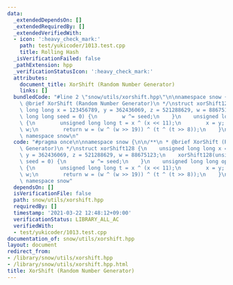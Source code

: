 ```yaml
---
data:
  _extendedDependsOn: []
  _extendedRequiredBy: []
  _extendedVerifiedWith:
  - icon: ':heavy_check_mark:'
    path: test/yukicoder/1013.test.cpp
    title: Rolling Hash
  _isVerificationFailed: false
  _pathExtension: hpp
  _verificationStatusIcon: ':heavy_check_mark:'
  attributes:
    document_title: XorShift (Random Number Generator)
    links: []
  bundledCode: "#line 2 \"snow/utils/xorshift.hpp\"\n\nnamespace snow {\n\n/**\n *\
    \ @brief XorShift (Random Number Generator)\n */\nstruct xorShift128 {\n    unsigned\
    \ long long x = 123456789, y = 362436069, z = 521288629, w = 88675123;\n    xorShift128(unsigned\
    \ long long seed = 0) {\n        w ^= seed;\n    }\n    unsigned long long operator()()\
    \ {\n        unsigned long long t = x ^ (x << 11);\n        x = y; y = z; z =\
    \ w;\n        return w = (w ^ (w >> 19)) ^ (t ^ (t >> 8));\n    }\n};\n\n} //\
    \ namespace snow\n"
  code: "#pragma once\n\nnamespace snow {\n\n/**\n * @brief XorShift (Random Number\
    \ Generator)\n */\nstruct xorShift128 {\n    unsigned long long x = 123456789,\
    \ y = 362436069, z = 521288629, w = 88675123;\n    xorShift128(unsigned long long\
    \ seed = 0) {\n        w ^= seed;\n    }\n    unsigned long long operator()()\
    \ {\n        unsigned long long t = x ^ (x << 11);\n        x = y; y = z; z =\
    \ w;\n        return w = (w ^ (w >> 19)) ^ (t ^ (t >> 8));\n    }\n};\n\n} //\
    \ namespace snow"
  dependsOn: []
  isVerificationFile: false
  path: snow/utils/xorshift.hpp
  requiredBy: []
  timestamp: '2021-03-22 12:48:12+09:00'
  verificationStatus: LIBRARY_ALL_AC
  verifiedWith:
  - test/yukicoder/1013.test.cpp
documentation_of: snow/utils/xorshift.hpp
layout: document
redirect_from:
- /library/snow/utils/xorshift.hpp
- /library/snow/utils/xorshift.hpp.html
title: XorShift (Random Number Generator)
---
```

